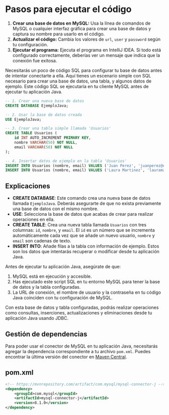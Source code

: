 # Pasos para ejecutar el código

1. **Crear una base de datos en MySQL:** Usa la línea de comandos de MySQL o cualquier interfaz gráfica para crear una base de datos y captura su nombre para usarlo en el código.
2. **Actualizar el código:** Cambia los valores de `url`, `user` y `password` según tu configuración.
3. **Ejecutar el programa:** Ejecuta el programa en IntelliJ IDEA. Si todo está configurado correctamente, deberías ver un mensaje que indica que la conexión fue exitosa.

Necesitarás un poco de código SQL para configurar tu base de datos antes de intentar conectarte a ella. Aquí tienes un escenario simple con SQL necesario para crear una base de datos, una tabla, y algunos datos de ejemplo. Este código SQL se ejecutaría en tu cliente MySQL antes de ejecutar tu aplicación Java.

```sql
-- 1. Crear una nueva base de datos
CREATE DATABASE EjemploJava;

-- 2. Usar la base de datos creada
USE EjemploJava;

-- 3. Crear una tabla simple llamada 'Usuarios'
CREATE TABLE Usuarios (
    id INT AUTO_INCREMENT PRIMARY KEY,
    nombre VARCHAR(50) NOT NULL,
    email VARCHAR(50) NOT NULL
);

-- 4. Insertar datos de ejemplo en la tabla 'Usuarios'
INSERT INTO Usuarios (nombre, email) VALUES ('Juan Perez', 'juanperez@example.com');
INSERT INTO Usuarios (nombre, email) VALUES ('Laura Martinez', 'lauramartinez@example.com');
```

## Explicaciones

- **CREATE DATABASE**: Este comando crea una nueva base de datos llamada `EjemploJava`. Deberás asegurarte de que no exista previamente una base de datos con el mismo nombre.
- **USE**: Selecciona la base de datos que acabas de crear para realizar operaciones en ella.
- **CREATE TABLE**: Crea una nueva tabla llamada `Usuarios` con tres columnas: `id`, `nombre`, y `email`. El `id` es un número que se incrementa automáticamente cada vez que se añade un nuevo usuario, `nombre` y `email` son cadenas de texto.
- **INSERT INTO**: Añade filas a la tabla con información de ejemplo. Estos son los datos que intentarás recuperar o modificar desde tu aplicación Java.

Antes de ejecutar tu aplicación Java, asegúrate de que:

1. MySQL está en ejecución y accesible.
2. Has ejecutado este script SQL en tu entorno MySQL para tener la base de datos y la tabla configuradas.
3. La URL de conexión, el nombre de usuario y la contraseña en tu código Java coinciden con tu configuración de MySQL.

Con esta base de datos y tabla configuradas, podrás realizar operaciones como consultas, inserciones, actualizaciones y eliminaciones desde tu aplicación Java usando JDBC.

## Gestión de dependencias

Para poder usar el conector de MySQL en tu aplicación Java, necesitarás agregar la dependencia correspondiente a tu archivo `pom.xml`. Puedes encontrar la última versión del conector en [Maven Central](https://mvnrepository.com/).

## pom.xml

```xml
<!-- https://mvnrepository.com/artifact/com.mysql/mysql-connector-j -->
<dependency>
    <groupId>com.mysql</groupId>
    <artifactId>mysql-connector-j</artifactId>
    <version>8.1.0</version>
</dependency>
```
